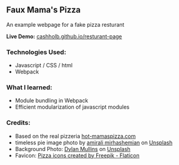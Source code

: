 ## Faux Mama's Pizza

An example webpage for a fake pizza resturant 

**Live Demo:** <a href='https://cashholb.github.io/restaurant-page/'>cashholb.github.io/resturant-page</a>

### Technologies Used:
- Javascript / CSS / html
- Webpack

### What I learned:
- Module bundling in Webpack
- Efficient modularization of javascript modules

### Credits: 
- Based on the real pizzeria  <a href='https://www.hot-mamaspizza.com/'>hot-mamaspizza.com</a>
- timeless pie image photo by <a href="https://unsplash.com/@amir_v_ali?utm_content=creditCopyText&utm_medium=referral&utm_source=unsplash">amirali mirhashemian</a> on <a href="https://unsplash.com/photos/XtLPfib7OuM?utm_content=creditCopyText&utm_medium=referral&utm_source=unsplash">Unsplash</a>
- Background Photo: <a href="https://unsplash.com/@dylanmullins?utm_content=creditCopyText&utm_medium=referral&utm_source=unsplash">Dylan Mullins</a> on <a href="https://unsplash.com/photos/ykFYIojIbVw?utm_content=creditCopyText&utm_medium=referral&utm_source=unsplash">Unsplash</a>
- Favicon: <a href="https://www.flaticon.com/free-icons/pizza" title="pizza icons">Pizza icons created by Freepik - Flaticon</a>
